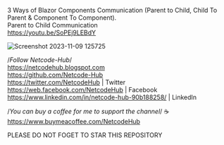 3 Ways of Blazor Components Communication (Parent to Child, Child To Parent & Component To Component).<br/>
Parent to Child Communication <br/>
https://youtu.be/SoPEj9LEBdY<br/>

![Screenshot 2023-11-09 125725](https://github.com/Netcode-Hub/ParentToChildCommunication/assets/110794348/2250d7c2-83f8-4ebf-88d5-e4d723df0353)


/*Follow Netcode-Hub*/ <br/>
https://netcodehub.blogspot.com <br/> 
https://github.com/Netcode-Hub <br/>
https://twitter.com/NetcodeHub | Twitter <br/>
https://web.facebook.com/NetcodeHub | Facebook <br/>
https://www.linkedin.com/in/netcode-hub-90b188258/ | LinkedIn <br/>

/*You can buy a coffee for me to support the channel*/ ☕️ <br/>
https://www.buymeacoffee.com/NetcodeHub <br/>

PLEASE DO NOT FOGET TO STAR THIS REPOSITORY<br/>
